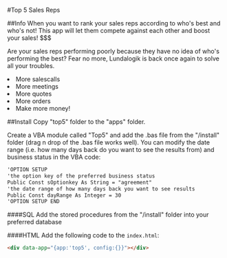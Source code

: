 #Top 5 Sales Reps

##Info
When you want to rank your sales reps according to who's best and who's not! This app will let them compete against each other and boost your sales! $$$

Are your sales reps performing poorly because they have no idea of who's performing the best? Fear no more, Lundalogik is back once again to solve all your troubles.

<li>More salescalls</li>
<li>More meetings</li>
<li>More quotes</li>
<li>More orders</li>
<li>Make more money!</li>
</ul>

##Install
Copy "top5" folder to the "apps" folder. 

Create a VBA module called "Top5" and add the .bas file from the "/install" folder (drag n drop of the .bas file works well).
You can modify the date range (i.e. how many days back do you want to see the results from) and business status in the VBA code:

```html
'OPTION SETUP
'the option key of the preferred business status
Public Const sOptionkey As String = "agreement"
'the date range of how many days back you want to see results
Public Const dayRange As Integer = 30
'OPTION SETUP END
```

####SQL
Add the stored procedures from the "/install" folder into your preferred database

####HTML
Add the following code to the `index.html`:

```html
<div data-app="{app:'top5', config:{}}"></div>
```